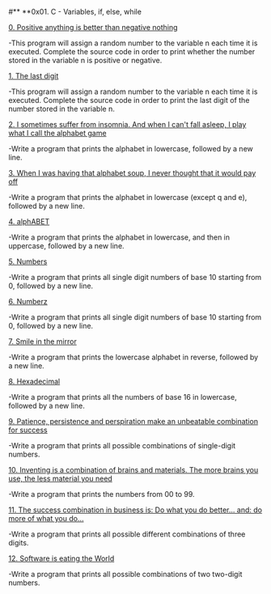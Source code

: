 #** **0x01. C - Variables, if, else, while

[0. Positive anything is better than negative nothing](./0-positive_or_negative.c)

-This program will assign a random number to the variable n each time it is executed. Complete the source code in order to print whether the number stored in the variable n is positive or negative.

[1. The last digit](./1-last_digit.c)

-This program will assign a random number to the variable n each time it is executed. Complete the source code in order to print the last digit of the number stored in the variable n.

[2. I sometimes suffer from insomnia. And when I can't fall asleep, I play what I call the alphabet game](./2-print_alphabet.c)

-Write a program that prints the alphabet in lowercase, followed by a new line.

[3. When I was having that alphabet soup, I never thought that it would pay off](./3-print_alphabets.c)

-Write a program that prints the alphabet in lowercase (except q and e), followed by a new line.

[4. alphABET](./4-print_alphabt.c)

-Write a program that prints the alphabet in lowercase, and then in uppercase, followed by a new line.

[5. Numbers](./5-print_numbers.c)

-Write a program that prints all single digit numbers of base 10 starting from 0, followed by a new line.

[6. Numberz](./6-print_numberz.c)

-Write a program that prints all single digit numbers of base 10 starting from 0, followed by a new line.

[7. Smile in the mirror](./7-print_tebahpla.c)

-Write a program that prints the lowercase alphabet in reverse, followed by a new line.

[8. Hexadecimal](./8-print_base16.c)

-Write a program that prints all the numbers of base 16 in lowercase, followed by a new line.

[9. Patience, persistence and perspiration make an unbeatable combination for success](./9-print_comb.c)

-Write a program that prints all possible combinations of single-digit numbers.

[10. Inventing is a combination of brains and materials. The more brains you use, the less material you need](./100-print_comb3.c)

-Write a program that prints the numbers from 00 to 99.

[11. The success combination in business is: Do what you do better... and: do more of what you do...](./101-print_comb4.c)

-Write a program that prints all possible different combinations of three digits.

[12. Software is eating the World](./102-print_comb5.c)

-Write a program that prints all possible combinations of two two-digit numbers.

